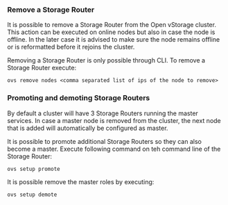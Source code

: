### Remove a Storage Router

It is possible to remove a Storage Router from the Open vStorage cluster. This action can be executed on online nodes but also in case the node is offline. In the later case it is advised to make sure the node remains offline or is reformatted before it rejoins the cluster.


Removing a Storage Router is only possible through CLI. To remove a Storage Router execute:
```
ovs remove nodes <comma separated list of ips of the node to remove>
```

### Promoting and demoting Storage Routers
By default a cluster will have 3 Storage Routers running the master services. In case a master node is removed from the cluster, the next node that is added will automatically be configured as master.

It is possible to promote additional Storage Routers so they can also become a master. Execute following command on teh command line of the Storage Router:
```
ovs setup promote
```

It is possible remove the master roles by executing:
  ```
ovs setup demote
```
